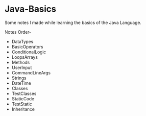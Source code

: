 # Java-Basics
Some notes I made while learning the basics of the Java Language.

Notes Order-
- DataTypes
- BasicOperators
- ConditionalLogic
- LoopsArrays
- Methods
- UserInput
- CommandLineArgs
- Strings
- DateTime
- Classes
- TestClasses
- StaticCode
- TestStatic
- Inheritance
